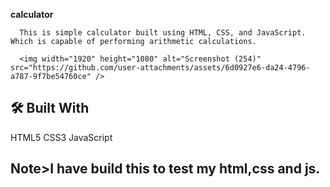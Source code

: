 **calculator**

      This is simple calculator built using HTML, CSS, and JavaScript. Which is capable of performing arithmetic calculations.

      <img width="1920" height="1080" alt="Screenshot (254)" src="https://github.com/user-attachments/assets/6d0927e6-da24-4796-a787-9f7be54760ce" />



## 🛠️ Built With

HTML5
CSS3
JavaScript

  ## Note>I have build this to test my html,css and js.
